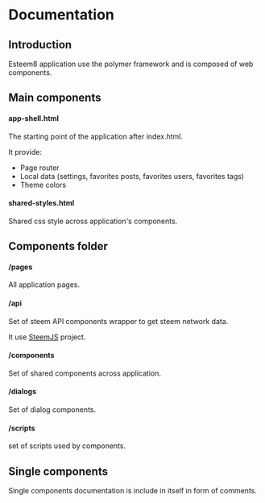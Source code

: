 # Documentation

## Introduction
Esteem8 application use the polymer framework and is composed of web components.


## Main components

#### app-shell.html
The starting point of the application after index.html.

It provide:
* Page router
* Local data (settings, favorites posts, favorites users, favorites tags)
* Theme colors

#### shared-styles.html
Shared css style across application's components.

## Components folder

#### /pages
All application pages.

#### /api
Set of steem API components wrapper to get steem network data.

It use [SteemJS](https://github.com/adcpm/steem) project.

#### /components
Set of shared components across application.

#### /dialogs
Set of dialog components.

#### /scripts
set of scripts used by components.

## Single components
Single components documentation is include in itself in form of comments.
